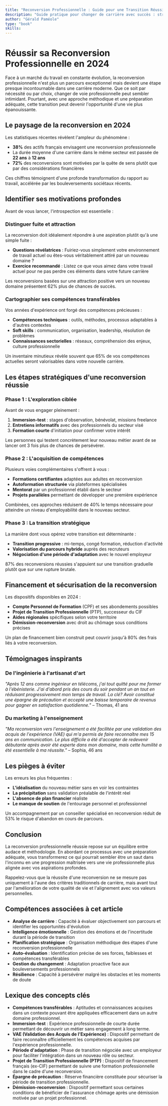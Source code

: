 ```yaml
---
title: "Reconversion Professionnelle : Guide pour une Transition Réussie"
description: "Guide pratique pour changer de carrière avec succès : stratégies, étapes clés et témoignages inspirants de reconversions réussies."
author: "Gérald Paméole"
type: "book"
skills: 
---
```


# Réussir sa Reconversion Professionnelle en 2024

Face à un marché du travail en constante évolution, la reconversion professionnelle n'est plus un parcours exceptionnel mais devient une étape presque incontournable dans une carrière moderne. Que ce soit par nécessité ou par choix, changer de voie professionnelle peut sembler intimidant. Pourtant, avec une approche méthodique et une préparation adéquate, cette transition peut devenir l'opportunité d'une vie plus épanouissante.

## Le paysage de la reconversion en 2024

Les statistiques récentes révèlent l'ampleur du phénomène :

- **38%** des actifs français envisagent une reconversion professionnelle
- La durée moyenne d'une carrière dans le même secteur est passée de **22 ans** à **12 ans**
- **72%** des reconversions sont motivées par la quête de sens plutôt que par des considérations financières

Ces chiffres témoignent d'une profonde transformation du rapport au travail, accélérée par les bouleversements sociétaux récents.

## Identifier ses motivations profondes

Avant de vous lancer, l'introspection est essentielle :

### Distinguer fuite et attraction

La reconversion doit idéalement répondre à une aspiration plutôt qu'à une simple fuite :

- **Questions révélatrices** : Fuiriez-vous simplement votre environnement de travail actuel ou êtes-vous véritablement attiré par un nouveau domaine ?
- **Exercice recommandé** : Listez ce que vous aimez dans votre travail actuel pour ne pas perdre ces éléments dans votre future carrière

Les reconversions basées sur une attraction positive vers un nouveau domaine présentent 62% plus de chances de succès.

### Cartographier ses compétences transférables

Vos années d'expérience ont forgé des compétences précieuses :

- **Compétences techniques** : outils, méthodes, processus adaptables à d'autres contextes
- **Soft skills** : communication, organisation, leadership, résolution de problèmes
- **Connaissances sectorielles** : réseaux, compréhension des enjeux, culture professionnelle

Un inventaire minutieux révèle souvent que 65% de vos compétences actuelles seront valorisables dans votre nouvelle carrière.

## Les étapes stratégiques d'une reconversion réussie

### Phase 1 : L'exploration ciblée

Avant de vous engager pleinement :

1. **Immersion-test** : stages d'observation, bénévolat, missions freelance
2. **Entretiens informatifs** avec des professionnels du secteur visé
3. **Formation courte** d'initiation pour confirmer votre intérêt

Les personnes qui testent concrètement leur nouveau métier avant de se lancer ont 3 fois plus de chances de persévérer.

### Phase 2 : L'acquisition de compétences

Plusieurs voies complémentaires s'offrent à vous :

- **Formations certifiantes** adaptées aux adultes en reconversion
- **Autoformation structurée** via plateformes spécialisées
- **Mentorat** par un professionnel établi dans le secteur
- **Projets parallèles** permettant de développer une première expérience

Combinées, ces approches réduisent de 40% le temps nécessaire pour atteindre un niveau d'employabilité dans le nouveau secteur.

### Phase 3 : La transition stratégique

La manière dont vous opérez votre transition est déterminante :

- **Transition progressive** : mi-temps, congé formation, réduction d'activité
- **Valorisation du parcours hybride** auprès des recruteurs
- **Négociation d'une période d'adaptation** avec le nouvel employeur

87% des reconversions réussies s'appuient sur une transition graduelle plutôt que sur une rupture brutale.

## Financement et sécurisation de la reconversion

Les dispositifs disponibles en 2024 :

- **Compte Personnel de Formation** (CPF) et ses abondements possibles
- **Projet de Transition Professionnelle** (PTP), successeur du CIF
- **Aides régionales** spécifiques selon votre territoire
- **Démission-reconversion** avec droit au chômage sous conditions précises

Un plan de financement bien construit peut couvrir jusqu'à 80% des frais liés à votre reconversion.

## Témoignages inspirants

### De l'ingénierie à l'artisanat d'art

_"Après 12 ans comme ingénieur en télécoms, j'ai tout quitté pour me former à l'ébénisterie. J'ai d'abord pris des cours du soir pendant un an tout en réduisant progressivement mon temps de travail. La clé? Avoir constitué une épargne de précaution et accepté une baisse temporaire de revenus pour gagner en satisfaction quotidienne."_ – Thomas, 41 ans

### Du marketing à l'enseignement

_"Ma reconversion vers l'enseignement a été facilitée par une validation des acquis de l'expérience (VAE) qui m'a permis de faire reconnaître mes 15 ans en communication. Le plus difficile a été d'accepter de redevenir débutante après avoir été experte dans mon domaine, mais cette humilité a été essentielle à ma réussite."_ – Sophia, 46 ans

## Les pièges à éviter

Les erreurs les plus fréquentes :

- **L'idéalisation** du nouveau métier sans en voir les contraintes
- **La précipitation** sans validation préalable de l'intérêt réel
- **L'absence de plan financier** réaliste
- **Le manque de soutien** de l'entourage personnel et professionnel

Un accompagnement par un conseiller spécialisé en reconversion réduit de 53% le risque d'abandon en cours de parcours.

## Conclusion

La reconversion professionnelle réussie repose sur un équilibre entre audace et méthodologie. En abordant ce processus avec une préparation adéquate, vous transformerez ce qui pourrait sembler être un saut dans l'inconnu en une progression maîtrisée vers une vie professionnelle plus alignée avec vos aspirations profondes.

Rappelez-vous que la réussite d'une reconversion ne se mesure pas uniquement à l'aune des critères traditionnels de carrière, mais avant tout par l'amélioration de votre qualité de vie et l'alignement avec vos valeurs personnelles.

## Compétences associées à cet article

- **Analyse de carrière** : Capacité à évaluer objectivement son parcours et identifier les opportunités d'évolution
- **Intelligence émotionnelle** : Gestion des émotions et de l'incertitude durant la période de transition
- **Planification stratégique** : Organisation méthodique des étapes d'une reconversion professionnelle
- **Auto-évaluation** : Identification précise de ses forces, faiblesses et compétences transférables
- **Gestion du changement** : Adaptation proactive face aux bouleversements professionnels
- **Résilience** : Capacité à persévérer malgré les obstacles et les moments de doute

## Lexique des concepts clés

- **Compétences transférables** : Aptitudes et connaissances acquises dans un contexte pouvant être appliquées efficacement dans un autre domaine professionnel.
- **Immersion-test** : Expérience professionnelle de courte durée permettant de découvrir un métier sans engagement à long terme.
- **VAE (Validation des Acquis de l'Expérience)** : Dispositif permettant de faire reconnaître officiellement les compétences acquises par l'expérience professionnelle.
- **Période d'adaptation** : Phase de transition négociée avec un employeur pour faciliter l'intégration dans un nouveau rôle ou secteur.
- **Projet de Transition Professionnelle (PTP)** : Dispositif de financement français (ex-CIF) permettant de suivre une formation professionnelle dans le cadre d'une reconversion.
- **Épargne de précaution** : Réserve financière constituée pour sécuriser la période de transition professionnelle.
- **Démission-reconversion** : Dispositif permettant sous certaines conditions de bénéficier de l'assurance chômage après une démission motivée par un projet professionnel.
